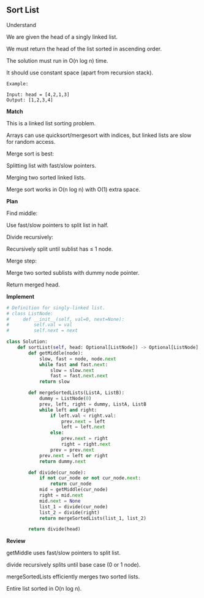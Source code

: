 ## Sort List

Understand

We are given the head of a singly linked list.

We must return the head of the list sorted in ascending order.

The solution must run in O(n log n) time.

It should use constant space (apart from recursion stack).

```
Example:

Input: head = [4,2,1,3]
Output: [1,2,3,4]
```

**Match**

This is a linked list sorting problem.

Arrays can use quicksort/mergesort with indices, but linked lists are slow for random access.

Merge sort is best:

Splitting list with fast/slow pointers.

Merging two sorted linked lists.

Merge sort works in O(n log n) with O(1) extra space.

**Plan**

Find middle:

Use fast/slow pointers to split list in half.

Divide recursively:

Recursively split until sublist has ≤ 1 node.

Merge step:

Merge two sorted sublists with dummy node pointer.

Return merged head.

**Implement**

```py
# Definition for singly-linked list.
# class ListNode:
#     def __init__(self, val=0, next=None):
#         self.val = val
#         self.next = next

class Solution:
    def sortList(self, head: Optional[ListNode]) -> Optional[ListNode]:
        def getMiddle(node):
            slow, fast = node, node.next
            while fast and fast.next:
                slow = slow.next
                fast = fast.next.next
            return slow

        def mergeSortedLists(ListA, ListB):
            dummy = ListNode(0)
            prev, left, right = dummy, ListA, ListB
            while left and right:
                if left.val < right.val:
                    prev.next = left
                    left = left.next
                else:
                    prev.next = right
                    right = right.next
                prev = prev.next
            prev.next = left or right
            return dummy.next

        def divide(cur_node):
            if not cur_node or not cur_node.next:
                return cur_node
            mid = getMiddle(cur_node)
            right = mid.next
            mid.next = None
            list_1 = divide(cur_node)
            list_2 = divide(right)
            return mergeSortedLists(list_1, list_2)

        return divide(head)
```

**Review**

getMiddle uses fast/slow pointers to split list.

divide recursively splits until base case (0 or 1 node).

mergeSortedLists efficiently merges two sorted lists.

Entire list sorted in O(n log n).
